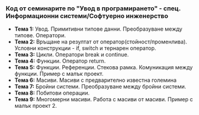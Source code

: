 ### Код от семинарите по "Увод в програмирането" - спец. Информационни системи/Софтуерно инженерство

- **Тема 1:** Увод. Примитивни типове данни. Преобразуване между типове. Оператори. 
- **Тема 2:** Връщане на резултат от оператор(стойност/променлива). Условни конструкции - if, switch и тернарен оператор.
- **Тема 3:** Цикли. Оператори break и continue.
- **Тема 4:** Функции. Оператор return.
- **Тема 5:** Функции. Референции. Стекова рамка. Комуникация между функции. Пример с малък проект.
- **Тема 6:** Масиви. Масиви с предварително известна големина
- **Тема 7:** Бройни системи. Преобразуване между бройни системи.
- **Тема 8:** Побитови операции.
- **Тема 9:** Многомерни масиви. Работа с масиви от масиви. Пример с малък проект 2.

